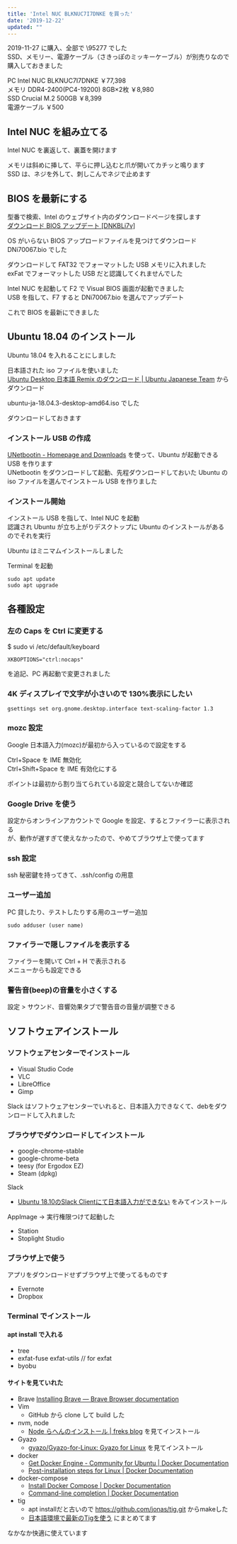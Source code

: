 ```yaml
---
title: 'Intel NUC BLKNUC7I7DNKE を買った'
date: '2019-12-22'
updated: ""
---
```


2019-11-27 に購入、全部で \95277 でした  
SSD、メモリー、電源ケーブル（さきっぽのミッキーケーブル）が別売りなので購入しておきました  

PC Intel NUC BLKNUC7I7DNKE ￥77,398  
メモリ DDR4-2400(PC4-19200) 8GB×2枚 ￥8,980  
SSD Crucial M.2 500GB ￥8,399  
電源ケーブル ￥500  

## Intel NUC を組み立てる

Intel NUC を裏返して、裏蓋を開けます

メモリは斜めに挿して、平らに押し込むと爪が開いてカチッと鳴ります  
SSD は、ネジを外して、刺しこんでネジで止めます

## BIOS を最新にする

型番で検索、Intel のウェブサイト内のダウンロードページを探します  
[ダウンロード BIOS アップデート \[DNKBLi7v\]](https://downloadcenter.intel.com/ja/download/29201?product=130392)

OS がいらない BIOS アップロードファイルを見つけてダウンロード  
DNi70067.bio でした

ダウンロードして FAT32 でフォーマットした USB メモリに入れました  
exFat でフォーマットした USB だと認識してくれませんでした

Intel NUC を起動して F2 で Visual BIOS 画面が起動できました  
USB を指して、F7 すると DNi70067.bio を選んでアップデート

これで BIOS を最新にできました

## Ubuntu 18.04 のインストール

Ubuntu 18.04 を入れることにしました

日本語された iso ファイルを使いました  
[Ubuntu Desktop 日本語 Remix のダウンロード \| Ubuntu Japanese Team](https://www.ubuntulinux.jp/download/ja-remix) からダウンロード

ubuntu-ja-18.04.3-desktop-amd64.iso でした

ダウンロードしておきます

### インストール USB の作成

[UNetbootin \- Homepage and Downloads](https://unetbootin.github.io/) を使って、Ubuntu が起動できる USB を作ります  
UNetbootin をダウンロードして起動、先程ダウンロードしておいた Ubuntu の iso ファイルを選んでインストール USB を作りました

### インストール開始

インストール USB を指して、Intel NUC を起動  
認識され Ubuntu が立ち上がりデスクトップに Ubuntu のインストールがあるのでそれを実行

Ubuntu はミニマムインストールしました

Terminal を起動

```
sudo apt update
sudo apt upgrade
```

## 各種設定

### 左の Caps を Ctrl に変更する

\$ sudo vi /etc/default/keyboard

```
XKBOPTIONS="ctrl:nocaps"
```

を追記、PC 再起動で変更されました

### 4K ディスプレイで文字が小さいので 130%表示にしたい

```
gsettings set org.gnome.desktop.interface text-scaling-factor 1.3
```

### mozc 設定

Google 日本語入力(mozc)が最初から入っているので設定をする

Ctrl+Space を IME 無効化  
Ctrl+Shift+Space を IME 有効化にする

ポイントは最初から割り当てられている設定と競合してないか確認

### Google Drive を使う

設定からオンラインアカウントで Google を設定、するとファイラーに表示される  
が、動作が遅すぎて使えなかったので、やめてブラウザ上で使ってます  

### ssh 設定

ssh 秘密鍵を持ってきて、.ssh/config の用意

### ユーザー追加

PC 貸したり、テストしたりする用のユーザー追加

```
sudo adduser (user name)
```

### ファイラーで隠しファイルを表示する

ファイラーを開いて Ctrl + H で表示される  
メニューからも設定できる

### 警告音(beep)の音量を小さくする

設定 > サウンド、音響効果タブで警告音の音量が調整できる

## ソフトウェアインストール

### ソフトウェアセンターでインストール

- Visual Studio Code
- VLC
- LibreOffice
- Gimp

Slack はソフトウェアセンターでいれると、日本語入力できなくて、debをダウンロードして入れました

### ブラウザでダウンロードしてインストール

- google-chrome-stable
- google-chrome-beta
- teesy (for Ergodox EZ)
- Steam (dpkg)

Slack

- [Ubuntu 18\.10のSlack Clientにて日本語入力ができない](https://qiita.com/Kameneko/items/f2e44835d529aca41b78) をみてインストール  

AppImage -> 実行権限つけて起動した

- Station
- Stoplight Studio

### ブラウザ上で使う

アプリをダウンロードせずブラウザ上で使ってるものです

- Evernote
- Dropbox

### Terminal でインストール

#### apt install で入れる

- tree
- exfat-fuse exfat-utils // for exfat
- byobu

#### サイトを見ていれた

- Brave [Installing Brave — Brave Browser documentation](https://brave-browser.readthedocs.io/en/latest/installing-brave.html#linux)
- Vim
  - GitHub から clone して build した
- nvm, node
  - [Node らへんのインストール \| freks blog](https://blog.freks.jp/node-install/) を見てインストール
- Gyazo
  - [gyazo/Gyazo\-for\-Linux: Gyazo for Linux](https://github.com/gyazo/Gyazo-for-Linux) を見てインストール
- docker
  - [Get Docker Engine \- Community for Ubuntu \| Docker Documentation](https://docs.docker.com/install/linux/docker-ce/ubuntu/)
  - [Post\-installation steps for Linux \| Docker Documentation](https://docs.docker.com/install/linux/linux-postinstall/)
- docker-compose
  - [Install Docker Compose \| Docker Documentation](https://docs.docker.com/compose/install/)
  - [Command\-line completion \| Docker Documentation](https://docs.docker.com/compose/completion/)
- tig
  - apt installだと古いので <https://github.com/jonas/tig.git> からmakeした
  - [日本語環境で最新のTigを使う](https://blog.freks.jp/tig-install) にまとめてます

なかなか快適に使えています
